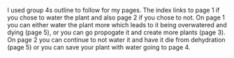 I used group 4s outline to follow for my pages. The index links to page 1 if you chose to water the plant and also page 2 if you chose to not. On page 1 you can either water the plant more which leads to it being overwatered and dying (page 5), or you can go propogate it and create more plants (page 3). On page 2 you can continue to not water it and have it die from dehydration (page 5) or you can save your plant with water going to page 4. 